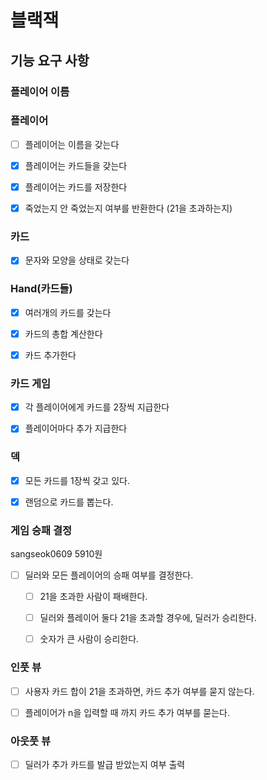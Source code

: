 # 블랙잭


## 기능 요구 사항

### 플레이어 이름

### 플레이어

- [ ] 플레이어는 이름을 갖는다
- [X] 플레이어는 카드들을 갖는다
- [X] 플레이어는 카드를 저장한다 
- [X] 죽었는지 안 죽었는지 여부를 반환한다 (21을 초과하는지)


### 카드

- [x] 문자와 모양을 상태로 갖는다 


### Hand(카드들)

- [x] 여러개의 카드를 갖는다
- [x] 카드의 총합 계산한다 
- [x] 카드 추가한다 


### 카드 게임

- [x] 각 플레이어에게 카드를 2장씩 지급한다
- [x] 플레이어마다 추가 지급한다


### 덱

- [x] 모든 카드를 1장씩 갖고 있다. 
- [x] 랜덤으로 카드를 뽑는다.


### 게임 승패 결정

sangseok0609
5910원
 
- [ ] 딜러와 모든 플레이어의 승패 여부를 결정한다. 
  - [ ] 21을 초과한 사람이 패배한다. 
  - [ ] 딜러와 플레이어 둘다 21을 초과할 경우에, 딜러가 승리한다. 
  - [ ] 숫자가 큰 사람이 승리한다. 


### 인풋 뷰

- [ ] 사용자 카드 합이 21을 초과하면, 카드 추가 여부를 묻지 않는다.
- [ ] 플레이어가 n을 입력할 때 까지 카드 추가 여부를 묻는다. 


### 아웃풋 뷰

- [ ] 딜러가 추가 카드를 발급 받았는지 여부 출력
